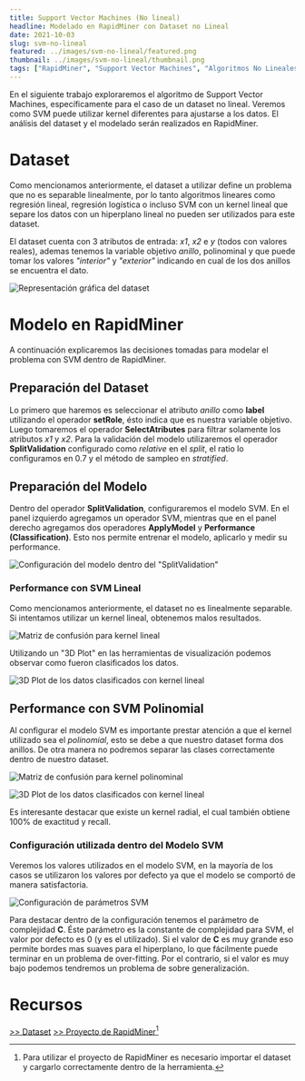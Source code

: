 ```yaml
---
title: Support Vector Machines (No lineal)
headline: Modelado en RapidMiner con Dataset no Lineal
date: 2021-10-03
slug: svm-no-lineal
featured: ../images/svm-no-lineal/featured.png
thumbnail: ../images/svm-no-lineal/thumbnail.png
tags: ["RapidMiner", "Support Vector Machines", "Algoritmos No Lineales", "Algoritmos Supervisados", "Modelado", "Clasificación", "Caso de Estudio"]
---
```


En el siguiente trabajo exploraremos el algoritmo de Support Vector Machines,
específicamente para el caso de un dataset no lineal. Veremos como SVM puede
utilizar kernel diferentes para ajustarse a los datos. El análisis del dataset
y el modelado serán realizados en RapidMiner.

# Dataset
Como mencionamos anteriormente, el dataset a utilizar define un problema que no
es separable linealmente, por lo tanto algoritmos lineares como regresión
lineal, regresión logística o incluso SVM con un kernel lineal que separe los
datos con un hiperplano lineal no pueden ser utilizados para este dataset.

El dataset cuenta con 3 atributos de entrada: _x1_, _x2_ e _y_ (todos con
valores reales), ademas tenemos la variable objetivo _anillo_, polinominal y
que puede tomar los valores _"interior"_ y _"exterior"_ indicando en cual de
los dos anillos se encuentra el dato. 

![Representación gráfica del dataset](../images/svm-no-lineal/dataset.png)

# Modelo en RapidMiner
A continuación explicaremos las decisiones tomadas para modelar el problema con
SVM dentro de RapidMiner.

## Preparación del Dataset
Lo primero que haremos es seleccionar el atributo _anillo_ como __label__
utilizando el operador __setRole__, ésto indica que es nuestra variable
objetivo. Luego tomaremos el operador __SelectAtributes__ para filtrar solamente
los atributos _x1_ y _x2_.  Para la validación del modelo utilizaremos el
operador __SplitValidation__ configurado como _relative_ en el _split_, el
ratio lo configuramos en 0.7 y el método de sampleo en _stratified_.

## Preparación del Modelo
Dentro del operador __SplitValidation__, configuraremos el modelo SVM.
En el panel izquierdo agregamos un operador SVM, mientras que en el panel
derecho agregamos dos operadores __ApplyModel__ y __Performance (Classification)__.
Esto nos permite entrenar el modelo, aplicarlo y medir su performance.

![Configuración del modelo dentro del "SplitValidation"](../images/svm-no-lineal/model.png)

### Performance con SVM Lineal
Como mencionamos anteriormente, el dataset no es linealmente separable. Si intentamos
utilizar un kernel lineal, obtenemos malos resultados.

![Matriz de confusión para kernel lineal](../images/svm-no-lineal/performance-lineal.png)

Utilizando un "3D Plot" en las herramientas de visualización podemos observar como
fueron clasificados los datos.

![3D Plot de los datos clasificados con kernel lineal](../images/svm-no-lineal/3d-plot-linear.png)

## Performance con SVM Polinomial
Al configurar el modelo SVM es importante prestar atención a que el kernel
utilizado sea el _polinomial_, esto se debe a que nuestro dataset forma dos
anillos. De otra manera no podremos separar las clases correctamente dentro de
nuestro dataset.

![Matriz de confusión para kernel polinominal](../images/svm-no-lineal/performance-poly.png)

![3D Plot de los datos clasificados con kernel lineal](../images/svm-no-lineal/3d-plot-poly.png)

Es interesante destacar que existe un kernel radial, el cual también obtiene 100%
de exactitud y recall.

### Configuración utilizada dentro del Modelo SVM
Veremos los valores utilizados en el modelo SVM, en la mayoría de los casos se 
utilizaron los valores por defecto ya que el modelo se comportó de manera satisfactoria.

![Configuración de parámetros SVM](../images/svm-no-lineal/params.png)

Para destacar dentro de la configuración tenemos el parámetro de complejidad __C__.
Éste parámetro es la constante de complejidad para SVM, el valor por defecto es 0
(y es el utilizado). Si el valor de __C__ es muy grande eso permite bordes mas suaves
para el hiperplano, lo que fácilmente puede terminar en un problema de over-fitting.
Por el contrario, si el valor es muy bajo podemos tendremos un problema de
sobre generalización.

# Recursos
[>> Dataset](no-lineal-dataset.csv)
[>> Proyecto de RapidMiner](svm-model.rmp)[^1]

[^1]: Para utilizar el proyecto de RapidMiner es necesario importar el dataset y cargarlo correctamente dentro de la herramienta.
